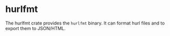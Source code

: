 hurlfmt
=====================================

The hurlfmt crate provides the `hurlfmt` binary.
It can format hurl files and to export them to JSON/HTML.

